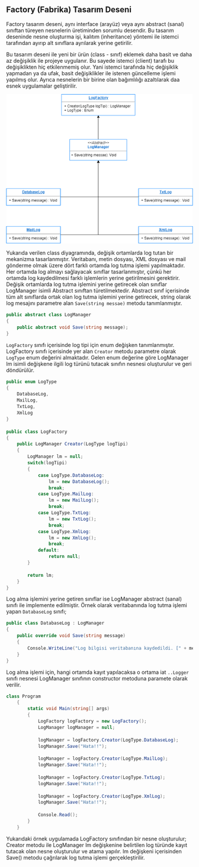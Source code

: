 ## Factory (Fabrika) Tasarım Deseni
Factory tasarım deseni, aynı interface (arayüz) veya aynı abstract (sanal) sınıftan türeyen nesnelerin üretiminden sorumlu desendir. Bu tasarım deseninde nesne oluşturma işi, kalıtım (inheritance) yöntemi ile istemci tarafından ayırıp alt sınıflara ayrılarak yerine getirilir.

Bu tasarım deseni ile yeni bir ürün (class - sınıf) eklemek daha basit ve daha az değişiklik ile projeye uygulanır. Bu sayede istemci (client) tarafı bu değişiklikten hiç etkilenmemiş olur. Yani istemci tarafında hiç değişiklik yapmadan ya da ufak, basit değişiklikler ile istenen güncelleme işlemi yapılmış olur. Ayrıca nesnelerin bir birine olan bağımlılığı azaltılarak daa esnek uygulamalar geliştirilir.


![Image of Class](https://raw.githubusercontent.com/caglarozcan/Factory-Design-Pattern/master/FactoryModel/Factory-Model-Class-Diagram.png)

Yukarıda verilen class diyagramında, değişik ortamlarda log tutan bir mekanizma tasarlanmıştır. Veritabanı, metin dosyası, XML dosyası ve mail gönderme olmak üzere dört farklı ortamda log tutma işlemi yapılmaktadır.  Her ortamda log almayı sağlayacak sınıflar tasarlanmıştır, çünkü her ortamda log kaydedilmesi farklı işlemlerin yerine getirilmesini gerektirir. Değişik ortamlarda log tutma işlemini yerine getirecek olan sınıflar LogManager isimli Abstract sınıftan türetilmektedir. Abstract sınıf içerisinde tüm alt sınıflarda ortak olan log tutma işlemini yerine getirecek, string olarak log mesajını parametre alan `Save(string messae)` metodu tanımlanmıştır.

```csharp
public abstract class LogManager
{
	public abstract void Save(string message);
}
```
`LogFactory` sınıfı içerisinde log tipi için enum değişken tanımlanmıştır. LogFactory sınıfı içerisinde yer alan `Creator` metodu parametre olarak `LogType` enum değerini almaktadır. Gelen enum değerine göre LogManager lm isimli değişkene ilgili log türünü tutacak sınıfın nesnesi oluşturulur ve geri döndürülür.

```csharp
public enum LogType
{
    DatabaseLog,
    MailLog,
    TxtLog,
    XmlLog
}

public class LogFactory
{
    public LogManager Creator(LogType logTipi)
    {
        LogManager lm = null;
        switch(logTipi)
        {
            case LogType.DatabaseLog:
                lm = new DatabaseLog();
                break;
            case LogType.MailLog:
                lm = new MailLog();
                break;
            case LogType.TxtLog:
                lm = new TxtLog();
                break;
            case LogType.XmlLog:
                lm = new XmlLog();
                break;
            default:
            	return null;
        }

        return lm;
    }
}
```
Log alma işlemini yerine getiren sınıflar ise LogManager abstract (sanal) sınıfı ile implemente edilmiştir. Örnek olarak veritabanında log tutma işlemi yapan `DatabaseLog` sınıfı;

```csharp
public class DatabaseLog : LogManager	
{
    public override void Save(string message)
    {
    	Console.WriteLine("Log bilgisi veritabanına kaydedildi. [" + message + "]");
    }
}
```
Log alma işlemi için, hangi ortamda kayıt yapılacaksa o ortama iat `..Logger` sınıfı nesnesi LogManager sınıfının constructor metoduna paramete olarak verilir.
```csharp
class Program
	{
		static void Main(string[] args)
		{
			LogFactory logFactory = new LogFactory();
			LogManager logManager = null;

			logManager = logFactory.Creator(LogType.DatabaseLog);
			logManager.Save("Hata!!");

			logManager = logFactory.Creator(LogType.MailLog);
			logManager.Save("Hata!!");

			logManager = logFactory.Creator(LogType.TxtLog);
			logManager.Save("Hata!!");

			logManager = logFactory.Creator(LogType.XmlLog);
			logManager.Save("Hata!!");

			Console.Read();
		}
	}
```
Yukarıdaki örnek uygulamada LogFactory sınıfından bir nesne oluşturulur; Creator metodu ile LogManager lm değişkenine belirtilen log türünde kayıt tutacak olan nesne oluşturulur ve atama yapılır. lm değişkeni içerisinden Save() metodu çağrılarak log tutma işlemi gerçekleştirilir.
